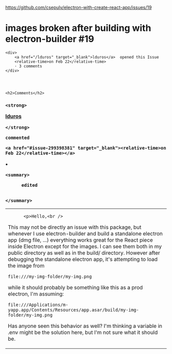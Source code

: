 <a href="https://github.com/csepulv/electron-with-create-react-app/issues/19">https://github.com/csepulv/electron-with-create-react-app/issues/19</a><div id="articleHeader"><h1>              images broken after building with electron-builder            #19    </h1></div>


  <div>
    
    <div>
        <a href="/lduros" target="_blank">lduros</a>  opened this Issue
        <relative-time>on Feb 22</relative-time>
        · 3 comments
    </div>
  



    <h2>Comments</h2>
    
      

      

        

          
            




            

  

    
<div>
  

    



  <h3>

    <strong>
      

  <a href="/lduros" target="_blank">lduros</a>
  

    </strong>

    commented

    <a href="#issue-299398381" target="_blank"><relative-time>on Feb 22</relative-time></a>


      
  •


  
    <summary>
      
          edited
      
      
    </summary>

    
  

  </h3>
</div>


    

      
<table>
  <tbody>
    <tr>
      <td>

          <p>Hello,<br />
This may not be directly an issue with this package, but whenever I use electron-builder and build a standalone electron app (dmg file, ...) everything works great for the React piece inside Electron except for the images. I can see them both in my public directory as well as in the build/ directory. However after debugging the standalone electron app, it's attempting to load the image from</p>
<pre><code>file:///my-img-folder/my-img.png
</code></pre>
<p>while it should probably be something like this as a prod electron, I'm assuming:</p>
<pre><code>file:///Applications/m-yapp.app/Contents/Resources/app.asar/build/my-img-folder/my-img.png
</code></pre>
<p>Has anyone seen this behavior as well? I'm thinking a variable in .env might be the solution here, but I'm not sure what it should be.</p>
      </td>
    </tr>
  </tbody>
</table>


        



    